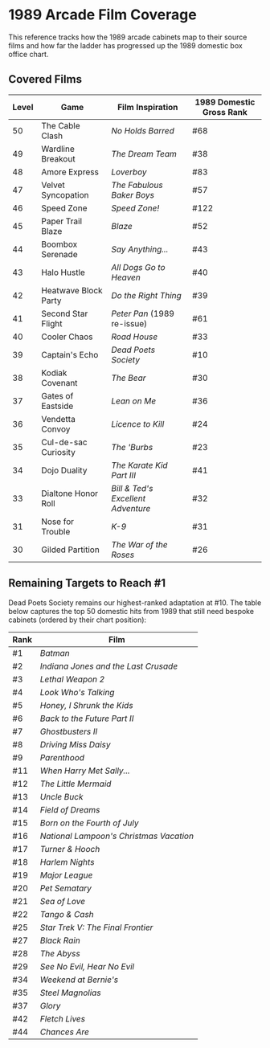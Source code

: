 # 1989 Arcade Film Coverage

This reference tracks how the 1989 arcade cabinets map to their source films and how far the ladder has progressed up the 1989 domestic box office chart.

## Covered Films

| Level | Game | Film Inspiration | 1989 Domestic Gross Rank |
| --- | --- | --- | --- |
| 50 | The Cable Clash | *No Holds Barred* | #68 |
| 49 | Wardline Breakout | *The Dream Team* | #38 |
| 48 | Amore Express | *Loverboy* | #83 |
| 47 | Velvet Syncopation | *The Fabulous Baker Boys* | #57 |
| 46 | Speed Zone | *Speed Zone!* | #122 |
| 45 | Paper Trail Blaze | *Blaze* | #52 |
| 44 | Boombox Serenade | *Say Anything...* | #43 |
| 43 | Halo Hustle | *All Dogs Go to Heaven* | #40 |
| 42 | Heatwave Block Party | *Do the Right Thing* | #39 |
| 41 | Second Star Flight | *Peter Pan* (1989 re-issue) | #61 |
| 40 | Cooler Chaos | *Road House* | #33 |
| 39 | Captain's Echo | *Dead Poets Society* | #10 |
| 38 | Kodiak Covenant | *The Bear* | #30 |
| 37 | Gates of Eastside | *Lean on Me* | #36 |
| 36 | Vendetta Convoy | *Licence to Kill* | #24 |
| 35 | Cul-de-sac Curiosity | *The 'Burbs* | #23 |
| 34 | Dojo Duality | *The Karate Kid Part III* | #41 |
| 33 | Dialtone Honor Roll | *Bill & Ted's Excellent Adventure* | #32 |
| 31 | Nose for Trouble | *K-9* | #31 |
| 30 | Gilded Partition | *The War of the Roses* | #26 |

## Remaining Targets to Reach #1

Dead Poets Society remains our highest-ranked adaptation at #10. The table below captures the top 50 domestic hits from 1989 that still need bespoke cabinets (ordered by their chart position):

| Rank | Film |
| --- | --- |
| #1 | *Batman* |
| #2 | *Indiana Jones and the Last Crusade* |
| #3 | *Lethal Weapon 2* |
| #4 | *Look Who's Talking* |
| #5 | *Honey, I Shrunk the Kids* |
| #6 | *Back to the Future Part II* |
| #7 | *Ghostbusters II* |
| #8 | *Driving Miss Daisy* |
| #9 | *Parenthood* |
| #11 | *When Harry Met Sally...* |
| #12 | *The Little Mermaid* |
| #13 | *Uncle Buck* |
| #14 | *Field of Dreams* |
| #15 | *Born on the Fourth of July* |
| #16 | *National Lampoon's Christmas Vacation* |
| #17 | *Turner & Hooch* |
| #18 | *Harlem Nights* |
| #19 | *Major League* |
| #20 | *Pet Sematary* |
| #21 | *Sea of Love* |
| #22 | *Tango & Cash* |
| #25 | *Star Trek V: The Final Frontier* |
| #27 | *Black Rain* |
| #28 | *The Abyss* |
| #29 | *See No Evil, Hear No Evil* |
| #34 | *Weekend at Bernie's* |
| #35 | *Steel Magnolias* |
| #37 | *Glory* |
| #42 | *Fletch Lives* |
| #44 | *Chances Are* |

